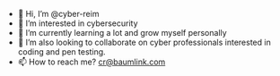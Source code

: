 - 👋 Hi, I’m @cyber-reim
- 👀 I’m interested in cybersecurity
- 🌱 I’m currently learning a lot and grow myself personally
- 💞️ I’m also looking to collaborate on cyber professionals interested in coding and pen testing.
- 📫 How to reach me? cr@baumlink.com

<!---
cyber-reim/cyber-reim is a ✨ special ✨ repository because its `README.md` (this file) appears on your GitHub profile.
You can click the Preview link to take a look at your changes.
--->
